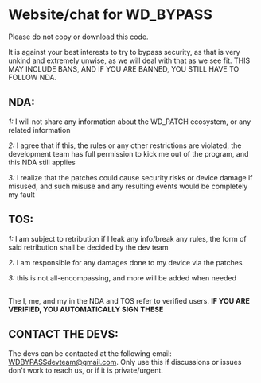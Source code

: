 # Website/chat for WD_BYPASS
Please do not copy or download this code.

It is against your best interests to try to bypass security, as that is very unkind and extremely unwise, as we will deal with that as we see fit.  THIS MAY INCLUDE BANS, AND IF YOU ARE BANNED, YOU STILL HAVE TO FOLLOW NDA.

## NDA:
*1:* I will not share any information about the WD_PATCH ecosystem, or any related information

*2:* I agree that if this, the rules or any other restrictions are violated, the development team has full permission to kick me out of the program, and this NDA still applies

*3:* I realize that the patches could cause security risks or device damage if misused, and such misuse and any resulting events would be completely my fault


## TOS:
*1:* I am subject to retribution if I leak any info/break any rules, the form of said retribution shall be decided by the dev team

*2:* I am responsible for any damages done to my device via the patches

*3:* this is not all-encompassing, and more will be added when needed

##
The I, me, and my in the NDA and TOS refer to verified users.  **IF YOU ARE VERIFIED, YOU AUTOMATICALLY SIGN THESE**

## CONTACT THE DEVS:
The devs can be contacted at the following email: WDBYPASSdevteam@gmail.com.  Only use this if discussions or issues don't work to reach us, or if it is private/urgent.

